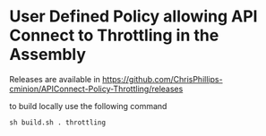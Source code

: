 # User Defined Policy allowing API Connect to Throttling in the Assembly

Releases are available in https://github.com/ChrisPhillips-cminion/APIConnect-Policy-Throttling/releases

to build locally use the following command

```sh build.sh . throttling```

